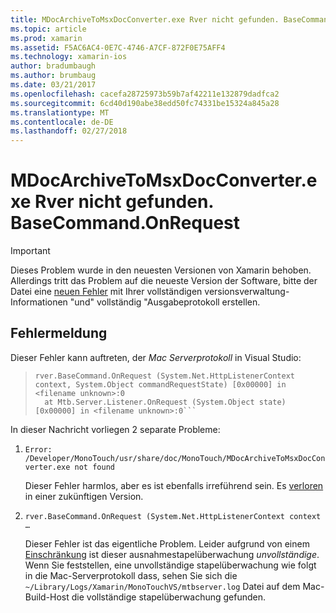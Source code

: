 ```yaml
---
title: MDocArchiveToMsxDocConverter.exe Rver nicht gefunden. BaseCommand.OnRequest
ms.topic: article
ms.prod: xamarin
ms.assetid: F5AC6AC4-0E7C-4746-A7CF-872F0E75AFF4
ms.technology: xamarin-ios
author: bradumbaugh
ms.author: brumbaug
ms.date: 03/21/2017
ms.openlocfilehash: cacefa28725973b59b7af42211e132879dadfca2
ms.sourcegitcommit: 6cd40d190abe38edd50fc74331be15324a845a28
ms.translationtype: MT
ms.contentlocale: de-DE
ms.lasthandoff: 02/27/2018
---
```

# <a name="mdocarchivetomsxdocconverterexe-not-found-rverbasecommandonrequest"></a>MDocArchiveToMsxDocConverter.exe Rver nicht gefunden. BaseCommand.OnRequest

> [!IMPORTANT]
> Dieses Problem wurde in den neuesten Versionen von Xamarin behoben. Allerdings tritt das Problem auf die neueste Version der Software, bitte der Datei eine [neuen Fehler](~/cross-platform/troubleshooting/questions/howto-file-bug.md) mit Ihrer vollständigen versionsverwaltung-Informationen "und" vollständig "Ausgabeprotokoll erstellen.


## <a name="error-message"></a>Fehlermeldung

Dieser Fehler kann auftreten, der *Mac Serverprotokoll* in Visual Studio:

> ```Error: /Developer/MonoTouch/usr/share/doc/MonoTouch/MDocArchiveToMsxDocConverter.exe not found
> rver.BaseCommand.OnRequest (System.Net.HttpListenerContext context, System.Object commandRequestState) [0x00000] in <filename unknown>:0
>   at Mtb.Server.Listener.OnRequest (System.Object state) [0x00000] in <filename unknown>:0```

In dieser Nachricht vorliegen 2 separate Probleme:

1.  `Error: /Developer/MonoTouch/usr/share/doc/MonoTouch/MDocArchiveToMsxDocConverter.exe not found`

    Dieser Fehler harmlos, aber es ist ebenfalls irreführend sein. Es [verloren](https://bugzilla.xamarin.com/show_bug.cgi?id=21667) in einer zukünftigen Version.

2.  `rver.BaseCommand.OnRequest (System.Net.HttpListenerContext context …`

    Dieser Fehler ist das eigentliche Problem. Leider aufgrund von einem [Einschränkung](https://bugzilla.xamarin.com/show_bug.cgi?id=22080) ist dieser ausnahmestapelüberwachung *unvollständige*. Wenn Sie feststellen, eine unvollständige stapelüberwachung wie folgt in die Mac-Serverprotokoll dass, sehen Sie sich die `~/Library/Logs/Xamarin/MonoTouchVS/mtbserver.log` Datei auf dem Mac-Build-Host die vollständige stapelüberwachung gefunden.
